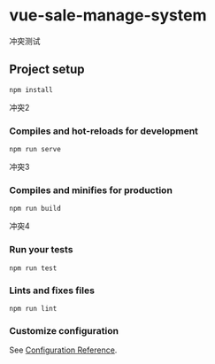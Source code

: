 # vue-sale-manage-system
冲突测试
## Project setup
```
npm install
```
冲突2
### Compiles and hot-reloads for development
```
npm run serve
```
冲突3
### Compiles and minifies for production
```
npm run build
```
冲突4
### Run your tests
```
npm run test
```

### Lints and fixes files
```
npm run lint
```

### Customize configuration
See [Configuration Reference](https://cli.vuejs.org/config/).
